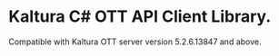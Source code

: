 # Kaltura C# OTT API Client Library.
Compatible with Kaltura OTT server version 5.2.6.13847 and above.
